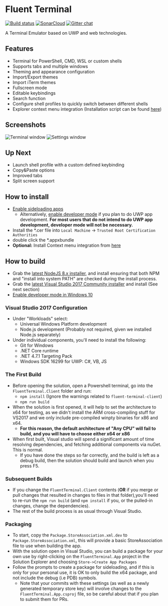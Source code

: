 # Fluent Terminal

[![Build status](https://ci.appveyor.com/api/projects/status/4r429bv594fxkygd/branch/master?svg=true)](https://ci.appveyor.com/project/felixse/fluentterminal/branch/master)
[![SonarCloud](https://sonarcloud.io/api/project_badges/measure?project=FluentTerminal&metric=alert_status)](https://sonarcloud.io/dashboard?id=FluentTerminal)
[![Gitter chat](https://badges.gitter.im/Join%20Chat.svg)](https://gitter.im/FluentTerminal)

A Terminal Emulator based on UWP and web technologies.

## Features

- Terminal for PowerShell, CMD, WSL or custom shells
- Supports tabs and multiple windows
- Theming and appearance configuration
- Import/Export themes
- Import iTerm themes
- Fullscreen mode
- Editable keybindings
- Search function
- Configure shell profiles to quickly switch between different shells
- Explorer context menu integration (Installation script can be found [here](https://github.com/felixse/FluentTerminal/tree/master/Explorer%20Context%20Menu%20Integration))

## Screenshots

![Terminal window](Screenshots/terminal.jpg)
![Settings window](Screenshots/settings.jpg)

## Up Next

- Launch shell profile with a custom defined keybinding
- Copy&Paste options
- Improved tabs
- Split screen support

## How to install

- [Enable sideloading apps](https://www.windowscentral.com/how-enable-windows-10-sideload-apps-outside-store)
  - Alternatively, [enable developer mode](https://docs.microsoft.com/en-US/windows/uwp/get-started/enable-your-device-for-development) if you plan to do UWP app development. **For most users that do not intend to do UWP app development, developer mode will not be necessary.**
- Install the *.cer file into `Local Machine` -> `Trusted Root Certification Authorities`
- double click the *.appxbundle
- **Optional:** Install Context menu integration from [here](https://github.com/felixse/FluentTerminal/tree/master/Explorer%20Context%20Menu%20Integration)

## How to build

- Grab the [latest NodeJS 8.x installer](https://nodejs.org/en/download/), and install ensuring that both NPM and "install into system PATH" are checked during the install process.
- Grab the [latest Visual Studio 2017 Community installer](https://www.visualstudio.com/downloads/) and install (See next section)
- [Enable developer mode in Windows 10](https://docs.microsoft.com/en-US/windows/uwp/get-started/enable-your-device-for-development)

### Visual Studio 2017 Configuration

- Under "Workloads" select:
  - Universal Windows Platform development
  - Node.js development (Probably not required, given we installed Node.js separately)
- Under individual components, you'll need to install the following:
  - Git for Windows
  - .NET Core runtime
  - .NET 4.7.1 Targeting Pack
  - Windows SDK 16299 for UWP: C#, VB, JS

### The First Build

- Before opening the solution, open a Powershell terminal, go into the `FluentTerminal.Client` folder and run:
  - `npm install` (Ignore the warnings related to `fluent-terminal-client`)
  - `npm run build`
- When the solution is first opened, it will help to set the architecture to x64 for testing, as we didn't install the ARM cross-compiling stuff for VS2017 and we only include pre-compiled winpty binaries for x86 and x64.
  - **For this reason, the default architecture of "Any CPU" will fail to build, and you will have to choose either x64 or x86**
- When first built, Visual studio will spend a significant amount of time resolving dependencies, and fetching additional components via nuGet. This is normal.
  - If you have done the steps so far correctly, and the build is left as a debug build, then the solution should build and launch when you press F5.

### Subsequent Builds

- If you change the `FluentTerminal.Client` contents (**OR** if you merge or pull changes that resulted in changes to files in that folder),you'll need to re-run the `npm run build` (and `npm install` if you, or the pulled-in changes, change the dependencies).
- The rest of the build process is as usual through Visual Studio.

### Packaging

- To start, copy the `Package.StoreAssociation.xml.dev` to `Package.StoreAssociation.xml`, this will provide a basic StoreAssociation file to use when building the app.
- With the solution open in Visual Studio, you can build a package for your own use by right-clicking on the `FluentTerminal.App` project in the Solution Explorer and choosing `Store->Create App Packages`
- Follow the prompts to create a package for sideloading, and if this is only for your personal use, it is OK to only build the x64 package, and not include the debug (i.e PDB) symbols.
  - Note that your commits with these settings (as well as a newly generated temporary store key) will involve changes to the `FluentTerminal.App.csproj` file, so be careful about that if you plan to submit them for PRs.
